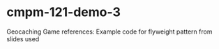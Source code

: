 # cmpm-121-demo-3
Geocaching Game
references: 
    Example code for flyweight pattern from slides used